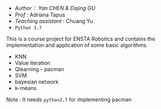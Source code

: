 * *Author： Yan CHEN & Dajing GU*
* *Prof* : Adriana Tapus
* *Teaching assistant* : Chuang Yu
* ```Python 3.7```

This is a course project for ENSTA Robotics and contains the implementation and application of some basic algorithms.

* KNN
* Value iteration
* Qlearning - pacman
* SVM
* bayesian network
* k-means

Note : It needs ``python2.7`` for implementing pacman

